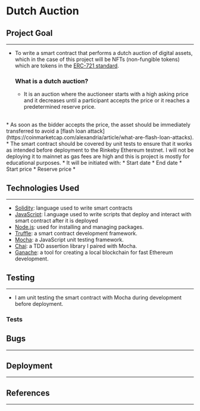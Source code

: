 # Dutch Auction

## Project Goal
---

* To write a smart contract that performs a dutch auction of digital assets, which in the case of this project will be NFTs (non-fungible tokens) which are tokens in the [ERC-721 standard](https://eips.ethereum.org/EIPS/eip-721).

    ### What is a dutch auction?
    * It is an auction where the auctioneer starts with a high asking price and it decreases until a participant accepts the price or it reaches a predetermined reserve price.<br>
<br>
* As soon as the bidder accepts the price, the asset should be immediately transferred to avoid a [flash loan attack](https://coinmarketcap.com/alexandria/article/what-are-flash-loan-attacks).
* The smart contract should be covered by unit tests to ensure that it works as intended before deployment to the Rinkeby Ethereum testnet. I will not be deploying it to mainnet as gas fees are high and this is project is mostly for educational purposes.
* It will be initiated with:
    * Start date
    * End date
    * Start price
    * Reserve price
* 

## Technologies Used
---
* [Solidity](https://docs.soliditylang.org/en/v0.8.11/): language used to write smart contracts
* [JavaScript](https://developer.mozilla.org/en-US/docs/Web/JavaScript): l.anguage used to write scripts that deploy and interact with smart contract after it is deployed
* [Node.js](https://nodejs.org/en/docs/): used for installing and managing packages.
* [Truffle](https://github.com/trufflesuite): a smart contract development framework.
* [Mocha](https://mochajs.org/): a JavaScript unit testing framework.
* [Chai](https://github.com/chaijs/chai#:~:text=Chai%20is%20a%20BDD%20%2F%20TDD,with%20any%20javascript%20testing%20framework.): a TDD assertion library I paired with Mocha.
* [Ganache](https://github.com/trufflesuite/ganache): a tool for creating a local blockchain for fast Ethereum development.

## Testing
---
* I am unit testing the smart contract with Mocha during development before deployment.

### Tests


## Bugs
---


## Deployment
---

## References
---


